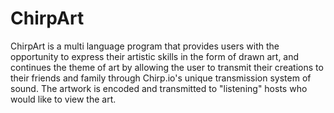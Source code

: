 # ChirpArt
ChirpArt is a multi language program that provides users with the opportunity to express their artistic skills in the form of drawn art, and continues the theme of art by allowing the user to transmit their creations to their friends and family through Chirp.io's unique transmission system of sound. The artwork is encoded and transmitted to "listening" hosts who would like to view the art.
